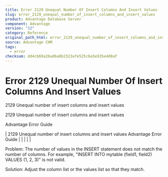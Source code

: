 ```yaml
---
title: Error 2129 Unequal Number Of Insert Columns And Insert Values
slug: error_2129_unequal_number_of_insert_columns_and_insert_values
product: Advantage Database Server
component: Advantage
version: "12"
category: Reference
original_path_html: error_2129_unequal_number_of_insert_columns_and_insert_values.htm
source: Advantage CHM
tags:
  - error
checksum: dd4cb69a26adba8b2323afe525cba5e935e4d8af
---
```


# Error 2129 Unequal Number Of Insert Columns And Insert Values

2129 Unequal number of insert columns and insert values

2129 Unequal number of insert columns and insert values

Advantage Error Guide

| 2129 Unequal number of insert columns and insert values  Advantage Error Guide |  |  |  |  |

Problem: The number of values in the INSERT statement does not match the number of columns. For example, "INSERT INTO mytable (field1, field2) VALUES (1, 2, 3)" is not valid.

Solution: Adjust the column list or the values list so that they match.
